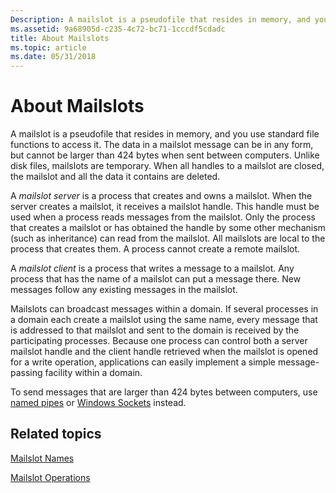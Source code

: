 ```yaml
---
Description: A mailslot is a pseudofile that resides in memory, and you use standard file functions to access it.
ms.assetid: 9a68905d-c235-4c72-bc71-1cccdf5cdadc
title: About Mailslots
ms.topic: article
ms.date: 05/31/2018
---
```


# About Mailslots

A mailslot is a pseudofile that resides in memory, and you use standard file functions to access it. The data in a mailslot message can be in any form, but cannot be larger than 424 bytes when sent between computers. Unlike disk files, mailslots are temporary. When all handles to a mailslot are closed, the mailslot and all the data it contains are deleted.

A *mailslot server* is a process that creates and owns a mailslot. When the server creates a mailslot, it receives a mailslot handle. This handle must be used when a process reads messages from the mailslot. Only the process that creates a mailslot or has obtained the handle by some other mechanism (such as inheritance) can read from the mailslot. All mailslots are local to the process that creates them. A process cannot create a remote mailslot.

A *mailslot client* is a process that writes a message to a mailslot. Any process that has the name of a mailslot can put a message there. New messages follow any existing messages in the mailslot.

Mailslots can broadcast messages within a domain. If several processes in a domain each create a mailslot using the same name, every message that is addressed to that mailslot and sent to the domain is received by the participating processes. Because one process can control both a server mailslot handle and the client handle retrieved when the mailslot is opened for a write operation, applications can easily implement a simple message-passing facility within a domain.

To send messages that are larger than 424 bytes between computers, use [named pipes](named-pipes.md) or [Windows Sockets](/windows/desktop/WinSock/windows-sockets-start-page-2) instead.

## Related topics

<dl> <dt>

[Mailslot Names](mailslot-names.md)
</dt> <dt>

[Mailslot Operations](mailslot-operations.md)
</dt> </dl>

 

 